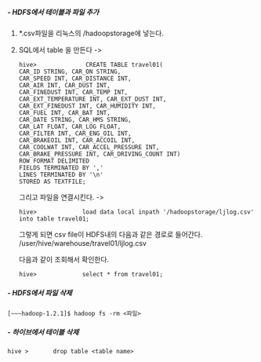 ##### - HDFS에서 테이블과 파일 추가

1. *.csv파일을 리눅스의 /hadoopstorage에 넣는다.

2. SQL에서 table 을 만든다 ->

   ```mysql
   hive>              CREATE TABLE travel01(
   CAR_ID STRING, CAR_ON STRING,
   CAR_SPEED INT, CAR_DISTANCE INT,
   CAR_AIR INT, CAR_DUST INT,
   CAR_FINEDUST INT, CAR_TEMP INT,
   CAR_EXT_TEMPERATURE INT, CAR_EXT_DUST INT,
   CAR_EXT_FINEDUST INT, CAR_HUMIDITY INT,
   CAR_FUEL INT, CAR_BAT INT,
   CAR_DATE STRING, CAR_HMS STRING,
   CAR_LAT FLOAT, CAR_LOG FLOAT,
   CAR_FILTER INT, CAR_ENG_OIL INT,
   CAR_BRAKEOIL INT, CAR_ACCOIL INT,
   CAR_COOLWAT INT, CAR_ACCEL_PRESSURE INT,
   CAR_BRAKE_PRESSURE INT, CAR_DRIVING_COUNT INT)
   ROW FORMAT DELIMITED
   FIELDS TERMINATED BY ','
   LINES TERMINATED BY '\n'
   STORED AS TEXTFILE;
   ```

   그리고 파일을 연결시킨다. ->

   ```mysql
   hive>             load data local inpath '/hadoopstorage/ljlog.csv' into table travel01;
   ```

   그렇게 되면 csv file이 HDFS내의 다음과 같은 경로로 들어간다. 
   /user/hive/warehouse/travel01/ljlog.csv

   

   다음과 같이 조회해서 확인한다. 

   ```mysql
   hive>             select * from travel01;
   ```





##### - HDFS에서 파일 삭제

```linux
[~~~hadoop-1.2.1]$ hadoop fs -rm <파일>
```



#####  - 하이브에서 테이블 삭제

```mysql
hive >       drop table <table name>
```